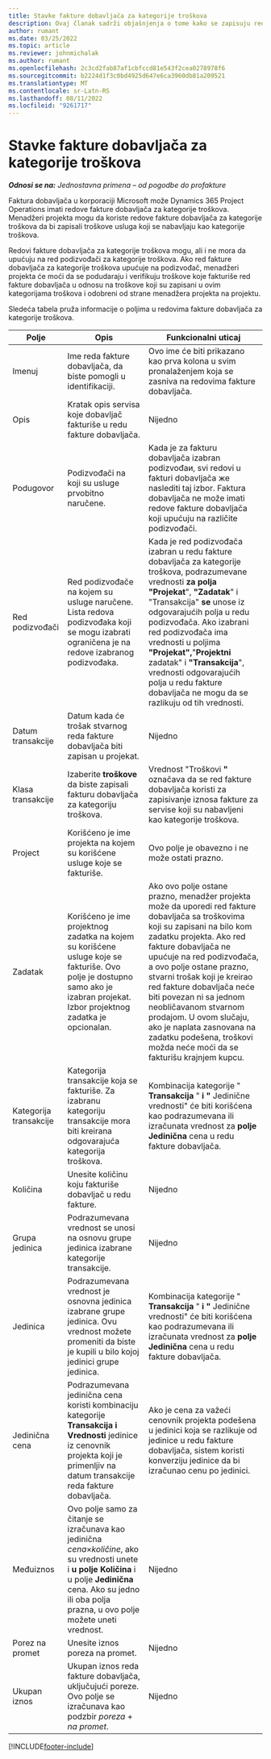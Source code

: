 ```yaml
---
title: Stavke fakture dobavljača za kategorije troškova
description: Ovaj članak sadrži objašnjenja o tome kako se zapisuju redovi fakture dobavljača za kategorije troškova.
author: rumant
ms.date: 03/25/2022
ms.topic: article
ms.reviewer: johnmichalak
ms.author: rumant
ms.openlocfilehash: 2c3cd2fab87af1cbfccd81e543f2cea0278978f6
ms.sourcegitcommit: b2224d1f3c0bd4925d647e6ca3960db81a209521
ms.translationtype: MT
ms.contentlocale: sr-Latn-RS
ms.lasthandoff: 08/11/2022
ms.locfileid: "9261717"
---
```

# <a name="vendor-invoice-lines-for-expense-categories"></a>Stavke fakture dobavljača za kategorije troškova

_**Odnosi se na:** Jednostavna primena – od pogodbe do profakture_

Faktura dobavljača u korporaciji Microsoft može Dynamics 365 Project Operations imati redove fakture dobavljača za kategorije troškova. Menadžeri projekta mogu da koriste redove fakture dobavljača za kategorije troškova da bi zapisali troškove usluga koji se nabavljaju kao kategorije troškova.

Redovi fakture dobavljača za kategorije troškova mogu, ali i ne mora da upućuju na red podizvođači za kategorije troškova. Ako red fakture dobavljača za kategorije troškova upućuje na podizvođač, menadžeri projekta će moći da se podudaraju i verifikuju troškove koje fakturiše red fakture dobavljača u odnosu na troškove koji su zapisani u ovim kategorijama troškova i odobreni od strane menadžera projekta na projektu.

Sledeća tabela pruža informacije o poljima u redovima fakture dobavljača za kategorije troškova.

| Polje | Opis | Funkcionalni uticaj |
| --- | --- | --- |
| Imenuj | Ime reda fakture dobavljača, da biste pomogli u identifikaciji. | Ovo ime će biti prikazano kao prva kolona u svim pronalaženjem koja se zasniva na redovima fakture dobavljača. |
| Opis | Kratak opis servisa koje dobavljač fakturiše u redu fakture dobavljača. | Nijedno |
| Podugovor | Podizvođači na koji su usluge prvobitno naručene. | Kada je za fakturu dobavljača izabran podizvođaи, svi redovi u fakturi dobavljača жe naslediti taj izbor. Faktura dobavljača ne može imati redove fakture dobavljača koji upućuju na različite podizvođači. |
| Red podizvođači | Red podizvođače na kojem su usluge naručene. Lista redova podizvođaka koji se mogu izabrati ograničena je na redove izabranog podizvođaka. | Kada je red podizvođača izabran u redu fakture dobavljača za kategorije troškova, podrazumevane vrednosti **za polja "Projekat**", **"Zadatak**" i "Transakcija" **se** unose iz odgovarajućih polja u redu podizvođača. Ako izabrani red podizvođača ima vrednosti u poljima **"Projekat",**"**Projektni** zadatak" i **"Transakcija**", vrednosti odgovarajućih polja u redu fakture dobavljača ne mogu da se razlikuju od tih vrednosti. |
| Datum transakcije | Datum kada će trošak stvarnog reda fakture dobavljača biti zapisan u projekat. |Nijedno |
| Klasa transakcije | Izaberite **troškove** da biste zapisali fakturu dobavljača za kategoriju troškova. | Vrednost "Troškovi **"** označava da se red fakture dobavljača koristi za zapisivanje iznosa fakture za servise koji su nabavljeni kao kategorije troškova. |
| Project | Korišćeno je ime projekta na kojem su korišćene usluge koje se fakturiše. | Ovo polje je obavezno i ne može ostati prazno. |
| Zadatak | Korišćeno je ime projektnog zadatka na kojem su korišćene usluge koje se fakturiše. Ovo polje je dostupno samo ako je izabran projekat. Izbor projektnog zadatka je opcionalan. | Ako ovo polje ostane prazno, menadžer projekta može da uporedi red fakture dobavljača sa troškovima koji su zapisani na bilo kom zadatku projekta. Ako red fakture dobavljača ne upućuje na red podizvođača, a ovo polje ostane prazno, stvarni trošak koji je kreirao red fakture dobavljača neće biti povezan ni sa jednom neobličavanom stvarnom prodajom. U ovom slučaju, ako je naplata zasnovana na zadatku podešena, troškovi možda neće moći da se fakturišu krajnjem kupcu. |
| Kategorija transakcije | Kategorija transakcije koja se fakturiše. Za izabranu kategoriju transakcije mora biti kreirana odgovarajuća kategorija troškova. | Kombinacija kategorije " **Transakcija** " **i "** Jedinične vrednosti" će biti korišćena kao podrazumevana ili izračunata vrednost za **polje Jedinična** cena u redu fakture dobavljača. |
| Količina | Unesite količinu koju fakturiše dobavljač u redu fakture. |Nijedno|
| Grupa jedinica | Podrazumevana vrednost se unosi na osnovu grupe jedinica izabrane kategorije transakcije. | Nijedno |
| Jedinica | Podrazumevana vrednost je osnovna jedinica izabrane grupe jedinica. Ovu vrednost možete promeniti da biste je kupili u bilo kojoj jedinici grupe jedinica. | Kombinacija kategorije " **Transakcija** " **i "** Jedinične vrednosti" će biti korišćena kao podrazumevana ili izračunata vrednost za **polje Jedinična** cena u redu fakture dobavljača. |
| Jedinična cena | Podrazumevana jedinična cena koristi kombinaciju kategorije **Transakcija** **i Vrednosti** jedinice iz cenovnik projekta koji je primenljiv na datum transakcije reda fakture dobavljača. | Ako je cena za važeći cenovnik projekta podešena u jedinici koja se razlikuje od jedinice u redu fakture dobavljača, sistem koristi konverziju jedinice da bi izračunao cenu po jedinici. |
| Međuiznos | Ovo polje samo za čitanje se izračunava kao jedinična *cena*&times;*količine*, ako su vrednosti unete i **u polje Količina** i u polje **Jedinična** cena. Ako su jedno ili oba polja prazna, u ovo polje možete uneti vrednost.| Nijedno |
| Porez na promet | Unesite iznos poreza na promet. | Nijedno |
| Ukupan iznos | Ukupan iznos reda fakture dobavljača, uključujući poreze. Ovo polje se izračunava kao podzbir *poreza* + *na promet*. | Nijedno |

[!INCLUDE[footer-include](../../includes/footer-banner.md)]
